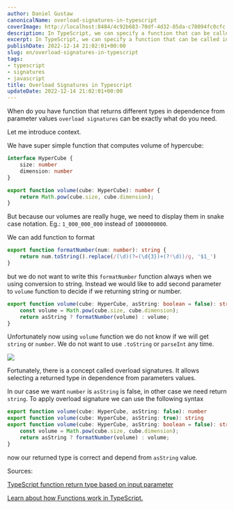 ```yaml
---
author: Daniel Gustaw
canonicalName: overload-signatures-in-typescript
coverImage: http://localhost:8484/4c92b683-70df-4d32-85da-c78094fc0cfc.avif
description: In TypeScript, we can specify a function that can be called in different ways by writing overload signatures. You can use this to define functions with returned type dependent from arguments values.
excerpt: In TypeScript, we can specify a function that can be called in different ways by writing overload signatures. You can use this to define functions with returned type dependent from arguments values.
publishDate: 2022-12-14 21:02:01+00:00
slug: en/overload-signatures-in-typescript
tags:
- typescript
- signatures
- javascript
title: Overload Signatures in Typescript
updateDate: 2022-12-14 21:02:01+00:00
---
```


When do you have function that returns different types in dependence from parameter values `overload signatures` can be exactly what do you need.

Let me introduce context.

We have super simple function that computes volume of hypercube:

```typescript
interface HyperCube {
    size: number
    dimension: number
}

export function volume(cube: HyperCube): number {
    return Math.pow(cube.size, cube.dimension);
}
```

But because our volumes are really huge, we need to display them in snake case notation. Eg.: `1_000_000_000` instead of `1000000000`.

We can add function to format

```typescript
export function formatNumber(num: number): string {
    return num.toString().replace(/(\d)(?=(\d{3})+(?!\d))/g, '$1_')
}
```

but we do not want to write this `formatNumber` function always when we using conversion to string. Instead we would like to add second parameter to `volume` function to decide if we returning string or number.

```typescript
export function volume(cube: HyperCube, asString: boolean = false): string | number {
    const volume = Math.pow(cube.size, cube.dimension);
    return asString ? formatNumber(volume) : volume;
}
```

Unfortunately now using `volume` function we do not know if we will get `string` or `number`. We do not want to use `.toString` or `parseInt` any time.

![](http://localhost:8484/9be19831-d3c3-453b-abce-b2c40444a931.avif)

Fortunately, there is a concept called overload signatures. It allows selecting a returned type in dependence from parameters values.

In our case we want `number` is `asString` is false, in other case we need return `string`. To apply overload signature we can use the following syntax

```typescript
export function volume(cube: HyperCube, asString: false): number
export function volume(cube: HyperCube, asString: true): string
export function volume(cube: HyperCube, asString: boolean = false): string | number {
    const volume = Math.pow(cube.size, cube.dimension);
    return asString ? formatNumber(volume) : volume;
}
```

now our returned type is correct and depend from `asString` value.

Sources:

[TypeScript function return type based on input parameter](https://stackoverflow.com/questions/54165536/typescript-function-return-type-based-on-input-parameter)

[Learn about how Functions work in TypeScript.](https://www.typescriptlang.org/docs/handbook/2/functions.html#function-overloads)
